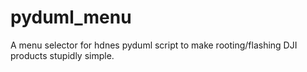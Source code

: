 # pyduml_menu

A menu selector for hdnes pyduml script to make rooting/flashing DJI products stupidly simple.